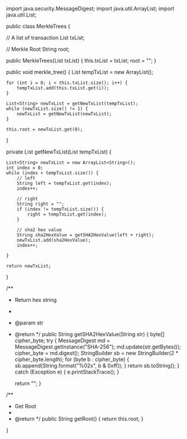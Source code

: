 import java.security.MessageDigest;
import java.util.ArrayList;
import java.util.List;

public class MerkleTrees {

// A list of transaction
List<String> txList;

// Merkle Root
String root;


public MerkleTrees(List<String> txList) {
	this.txList = txList;
	root = "";
}

public void merkle_tree() {
	List<String> tempTxList = new ArrayList<String>();

	for (int i = 0; i < this.txList.size(); i++) {
		tempTxList.add(this.txList.get(i));
	}

	List<String> newTxList = getNewTxList(tempTxList);
	while (newTxList.size() != 1) {
		newTxList = getNewTxList(newTxList);
	}

	this.root = newTxList.get(0);
}

private List<String> getNewTxList(List<String> tempTxList) {

	List<String> newTxList = new ArrayList<String>();
	int index = 0;
	while (index < tempTxList.size()) {
		// left
		String left = tempTxList.get(index);
		index++;

		// right
		String right = "";
		if (index != tempTxList.size()) {
			right = tempTxList.get(index);
		}

		// sha2 hex value
		String sha2HexValue = getSHA2HexValue(left + right);
		newTxList.add(sha2HexValue);
		index++;

	}

	return newTxList;
}

/**
 * Return hex string
 * 
 * @param str
 * @return
 */
public String getSHA2HexValue(String str) {
	byte[] cipher_byte;
	try {
		MessageDigest md = MessageDigest.getInstance("SHA-256");
		md.update(str.getBytes());
		cipher_byte = md.digest();
		StringBuilder sb = new StringBuilder(2 * cipher_byte.length);
		for (byte b : cipher_byte) {
			sb.append(String.format("%02x", b & 0xff));
		}
		return sb.toString();
	} catch (Exception e) {
		e.printStackTrace();
	}

	return "";
}

/**
 * Get Root
 * 
 * @return
 */
public String getRoot() {
	return this.root;
}

} 
